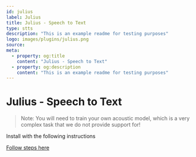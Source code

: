 ```yaml
---
id: julius
label: Julius
title: Julius - Speech to Text
type: stts
description: "This is an example readme for testing purposes"
logo: images/plugins/julius.png
source:
meta:
  - property: og:title
    content: "Julius - Speech to Text"
  - property: og:description
    content: "This is an example readme for testing purposes"
---
```


# Julius - Speech to Text

<PluginLogo/>

>Note: You will need to train your own acoustic model, which is a very complex task that we do not provide support for!

Install with the following instructions

[Follow steps here](https://julius.osdn.jp/juliusbook/en/desc_install.html)


<EditPageLink/>
